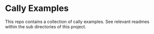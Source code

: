 # Cally Examples
This repo contains a collection of cally examples. See relevant readmes within the sub directories of this project.
